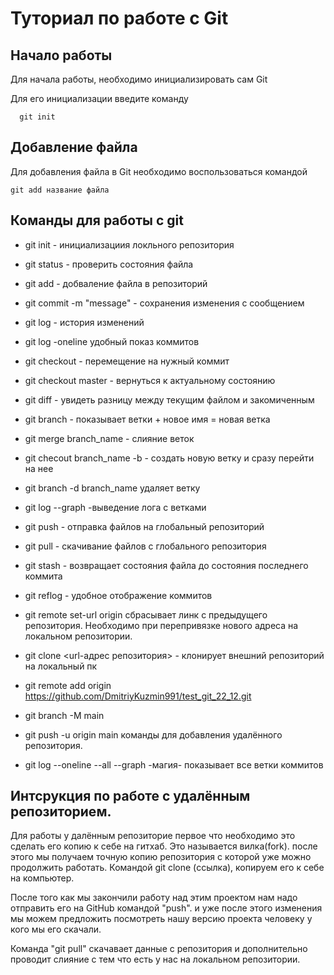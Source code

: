 # Туториал по работе с Git

## Начало работы

Для начала работы, необходимо инициализировать сам Git

Для его инициализации введите команду 

```
  git init
```

## Добавление файла

Для добавления файла в Git необходимо воспользоваться командой 

```
git add название файла
```
## Команды для работы с git

* git init - инициализациия локльного репозитория
* git status - проверить состояния файла
* git add - добваление файла в репозиторий
* git commit -m "message" - сохранения изменения с сообщением 
* git log - история изменений
* git log -oneline удобный показ коммитов
* git checkout - перемещение на нужный коммит
* git checkout master - вернуться к актуальному состоянию
* git diff - увидеть разницу между текущим файлом и закомиченным
* git branch - показывает ветки + новое имя = новая ветка
* git merge branch_name - слияние веток
* git checout branch_name -b - создать новую ветку и сразу перейти на нее
* git branch -d branch_name удаляет ветку
* git log --graph -выведение лога с ветками
* git push - отправка файлов на глобальный репозиторий
* git pull - скачивание файлов с глобального репозитория
* git stash - возвращает состояния файла до состояния последнего коммита
* git reflog - удобное отображение коммитов
* git remote set-url origin <url-adress repository> сбрасывает линк с предыдущего репозитория. Необходимо при перепривязке нового адреса на локальном репозитории.
* git clone <url-адрес репозитория> - клонирует внешний репозиторий на локальный пк

* git remote add origin https://github.com/DmitriyKuzmin991/test_git_22_12.git
* git branch -M main
* git push -u origin main команды для добавления удалённого  репозитория.
* git log --oneline --all --graph -магия- показывает все ветки коммитов

## Интсрукция по работе с удалённым репозиторием.

Для работы у далённым репозиторие первое что необходимо это сделать его копию к себе на гитхаб. Это называется вилка(fork).
после этого мы получаем точную копию репозитория с которой уже можно продолжить работать. 
Командой git clone (ссылка), копируем его к себе на компьютер.

После того как мы закончили работу над этим проектом нам надо отправить его на GitHub командой "push". и уже после этого  изменения мы можем предложить посмотреть нашу версию проекта человеку у кого мы его скачали.

Команда "git pull" скачавает данные с репозитория и дополнительно проводит слияние с тем что есть у нас на локальном репозитории. 